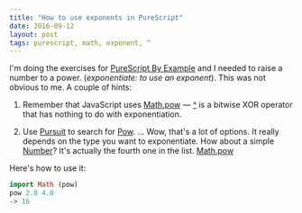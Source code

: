 ```yaml
---
title: "How to use exponents in PureScript"
date: 2016-09-12
layout: post
tags: purescript, math, exponent, ^
---
```

I'm doing the exercises for [PureScript By Example](https://leanpub.com/purescript) and I needed to raise a number to a power. (*exponentiate: to use an exponent*). This was not obvious to me. A couple of hints:

1. Remember that JavaScript uses [Math.pow](https://developer.mozilla.org/en-US/docs/Web/JavaScript/Reference/Global_Objects/Math/pow) — [^](https://developer.mozilla.org/en-US/docs/Web/JavaScript/Reference/Operators/Bitwise_Operators#Bitwise_XOR) is a bitwise XOR operator that has nothing to do with exponentiation.

2. Use [Pursuit](https://pursuit.purescript.org) to search for [Pow](https://pursuit.purescript.org/search?q=pow). ... Wow, that's a lot of options. It really depends on the type you want to exponentiate. How about a simple [Number](https://github.com/purescript/purescript/wiki/Language-Guide#primitive-types)? It's actually the fourth one in the list. [Math.pow](https://pursuit.purescript.org/packages/purescript-math/0.2.0/docs/Math#v:pow)

Here's how to use it:

```haskell
import Math (pow)
pow 2.0 4.0
-> 16
```

